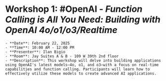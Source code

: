 # Workshop 1: #OpenAI - *Function Calling is All You Need: Building with OpenAI 4o/o1/o3/Realtime*
	- **Date**: February 22, 2025
	- **Time**: 10:00 AM - 12:00 PM
	- **Presenter**: Ilan Bigio
	- **Room**: Jay Suites A & B - 109 W 39th 2nd floor
	- **Description**: This workshop will delve into building applications using OpenAI's latest models—4o, o1, and o3—with a focus on real-time capabilities and function calling. Participants will learn how to effectively utilize these models to create advanced AI applications.